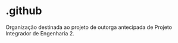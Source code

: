 # .github
Organização destinada ao projeto de outorga antecipada de Projeto Integrador de Engenharia 2.
